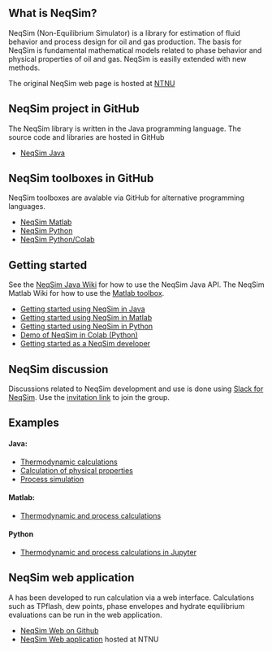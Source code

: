## What is NeqSim?
NeqSim (Non-Equilibrium Simulator) is a library for estimation of fluid behavior and process design for oil and gas production.
The basis for NeqSim is fundamental mathematical models related to phase behavior and physical properties of oil and gas.  NeqSim is easilly extended with new methods. 

The original NeqSim web page is hosted at [NTNU](http://folk.ntnu.no/solbraa/neqsim/NeqSim.htm)

## NeqSim project in GitHub
The NeqSim library is written in the Java programming language. The source code and libraries are hosted in GitHub

* [NeqSim Java](https://github.com/equinor/neqsim)

## NeqSim toolboxes in GitHub
NeqSim toolboxes are avalable via GitHub for alternative programming languages.

* [NeqSim Matlab](https://github.com/equinor/neqsimmatlab)
* [NeqSim Python](https://github.com/equinor/neqsimpython)
* [NeqSim Python/Colab](https://github.com/EvenSol/NeqSim-Colab)

## Getting started
See the [NeqSim Java Wiki](https://github.com/equinor/neqsimsource/wiki) for how to use the NeqSim Java API. The NeqSim Matlab Wiki for how to use the [Matlab toolbox](https://github.com/equinor/neqsimmatlab/wiki). 

* [Getting started using NeqSim in Java](https://github.com/equinor/neqsim/wiki/Getting-started-with-NeqSim-and-Github)
* [Getting started using NeqSim in Matlab](https://github.com/equinor/neqsimmatlab/wiki/Getting-started-with-NeqSim-in-Matlab)
* [Getting started using NeqSim in Python](https://github.com/equinor/neqsimpython/wiki/Getting-started-with-NeqSim-in-Python)
* [Demo of NeqSim in Colab (Python)](https://colab.research.google.com/drive/1DDeTi5iUjJqb_hCtqIZqosbLgW3b3SF6#scrollTo=9VqtmS_MpS6M)
* [Getting started as a NeqSim developer](https://github.com/equinor/neqsim/wiki/Getting-started-as-a-NeqSim-developer)

## NeqSim discussion
Discussions related to NeqSim development and use is done using [Slack for NeqSim](https://neqsim.slack.com). 
Use the [invitation link](https://join.slack.com/t/neqsim/shared_invite/enQtNjU1ODQ1MDQyMjEzLWU5MWEyNDA3YTlmNThmMGQ1OGMyODgzYzdlZTM5NTVjNDMzOGIyOTU4MTYwNzZkNmZiNDczZjBjMGZkNzlkZTE) to join the group.

## Examples
#### Java:
* [Thermodynamic calculations](https://github.com/equinor/neqsim/tree/master/src/main/java/neqsim/thermo/util/example)
* [Calculation of physical properties](https://github.com/equinor/neqsim/tree/master/src/main/java/neqsim/physicalProperties/util/examples)
* [Process simulation](https://github.com/equinor/neqsim/tree/master/src/main/java/neqsim/processSimulation/util/example)
#### Matlab:
* [Thermodynamic and process calculations](https://github.com/equinor/neqsimmatlab/tree/master/example)
#### Python
*  [Thermodynamic and process calculations in Jupyter](https://github.com/equinor/neqsimpython/tree/master/jupyter)

## NeqSim web application
A  has been developed to run calculation via a web interface. Calculations such as TPflash, dew points, phase envelopes and hydrate equilibrium evaluations can be run in the web application.
* [NeqSim Web on Github](https://github.com/equinor/neqsimweb)
* [NeqSim Web application](http://129.241.62.72:8080/NeqSimServer3/faces/Login.jsp) hosted at NTNU
